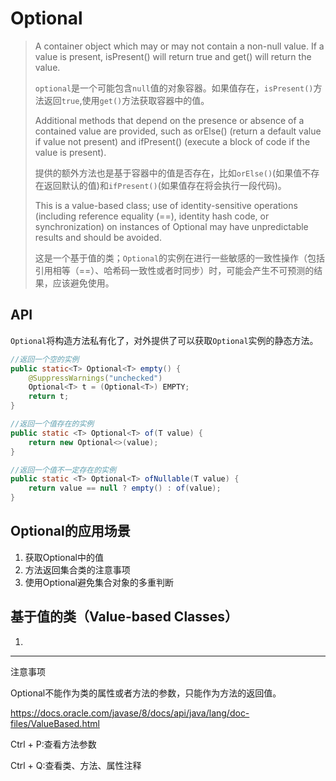 # Optional

> A container object which may or may not contain a non-null value. If a value is present, isPresent() will return true and get() will return the value.
>
> `optional`是一个可能包含`null`值的对象容器。如果值存在，`isPresent()`方法返回`true`,使用`get()`方法获取容器中的值。	
>
> Additional methods that depend on the presence or absence of a contained value are provided, such as orElse() (return a default value if value not present) and ifPresent() (execute a block of code if the value is present).
>
> 提供的额外方法也是基于容器中的值是否存在，比如`orElse()`(如果值不存在返回默认的值)和`ifPresent()`(如果值存在将会执行一段代码)。
>
> This is a value-based class; use of identity-sensitive operations (including reference equality (==), identity hash code, or synchronization) on instances of Optional may have unpredictable results and should be avoided.
>
> 这是一个基于值的类；`Optional`的实例在进行一些敏感的一致性操作（包括引用相等（==）、哈希码一致性或者时同步）时，可能会产生不可预测的结果，应该避免使用。

## API

`Optional`将构造方法私有化了，对外提供了可以获取`Optional`实例的静态方法。

``` java
//返回一个空的实例
public static<T> Optional<T> empty() {
    @SuppressWarnings("unchecked")
    Optional<T> t = (Optional<T>) EMPTY;
    return t;
}

//返回一个值存在的实例
public static <T> Optional<T> of(T value) {
    return new Optional<>(value);
}

//返回一个值不一定存在的实例
public static <T> Optional<T> ofNullable(T value) {
    return value == null ? empty() : of(value);
}

```



## Optional的应用场景

1. 获取Optional中的值
2. 方法返回集合类的注意事项
3. 使用Optional避免集合对象的多重判断

## 基于值的类（Value-based Classes）



1. 

------

注意事项

Optional不能作为类的属性或者方法的参数，只能作为方法的返回值。



<https://docs.oracle.com/javase/8/docs/api/java/lang/doc-files/ValueBased.html>



Ctrl + P:查看方法参数

Ctrl + Q:查看类、方法、属性注释





